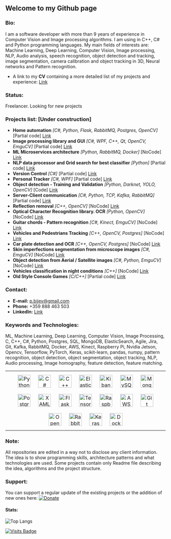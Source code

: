 ## Welcome to my Github page

### Bio:
I am a software developer with more than 9 years of experience in Computer Vision and Image processing algorithms. I am using in C++, C# and Python programming languages.
My main fields of interests are: Machine Learning, Deep Learning, Computer Vision, Image processing, NLP, Audio analysis, speech recognition, object detection and tracking, image segmentation, camera calibration and object tracking in 3D, Neural networks and Pattern recognition. 

* A link to my **CV** containing a more detailed list of my projects and experience: [Link](https://github.com/petarnikolovprojects/petarnikolovprojects/blob/master/PetarNikolov_CV.pdf)

### Status: 
Freelancer. Looking for new projects

### Projects list: [Under construction]
* **Home automation** _[C#, Python, Flask, RabbitMQ, Postgres, OpenCV]_ [Partial code] [Link](https://github.com/petarnikolovprojects/HomeAutomation)
* **Image processing library and GUI** _[C#, WPF, C++, Qt, OpenCV, EmguCV]_ [Partial code] [Link](https://github.com/petarnikolovprojects/CVLibrary)
* **ML Microservices architecture** _[Python, RabbitMQ, Docker]_ [NoCode] [Link](https://github.com/petarnikolovprojects/ml_microservices)
* **NLP data processor and Grid search for best classifier** _[Python]_ [Partial code] [Link](https://github.com/petarnikolovprojects/nlp_data_processor_classifier)
* **Version Control** _[C#]_ [Partial code] [Link](https://github.com/petarnikolovprojects/PeVC)
* **Personal Tracker** _[C#, WPF]_ [Partial code] [Link](https://github.com/petarnikolovprojects/Tracker)
* **Object detection - Training and Validation** _[Python, Darknet, YOLO, OpenCV]_ [Code] [Link](https://github.com/petarnikolovprojects/YOLO_TrainerValidator)
* **Server-Client communication** _[C#, Python, TCP, Kafka, RabbitMQ]_ [Partial code] [Link](https://github.com/petarnikolovprojects/ServerClientsCommunication)
* **Reflection removal** _[C++, OpenCV]_ [NoCode] [Link](https://github.com/petarnikolovprojects/reflection_removal)
* **Optical Character Recognition library. OCR** _[Python, OpenCV]_ [NoCode] [Link](https://github.com/petarnikolovprojects/optical_character_recognition)
* **Guitar chords - Pattern recognition** _[C#, Kinect, EmguCV]_ [NoCode] [Link](https://github.com/petarnikolovprojects/pattern_recognition_guitar)
* **Vehicles and Pedestrians Tracking** _[C++, OpenCV, Postgres]_ [NoCode] [Link](https://github.com/petarnikolovprojects/vehicles_pedestrian_tracking)
* **Car plate detection and OCR** _[C++, OpenCV, Postgres]_ [NoCode] [Link](https://github.com/petarnikolovprojects/car_plate_detection_ocr)
* **Skin imperfections segmentation from microscope images** _[C#, EmguCV]_ [NoCode] [Link](https://github.com/petarnikolovprojects/skin_imperfections_segmentation)
* **Object detection from Aerial / Satellite images** _[C#, Python, EmguCV]_ [NoCode] [Link](https://github.com/petarnikolovprojects/object_detection_from_satellite)
* **Vehicles classification in night conditions** _[C++]_ [NoCode] [Link](https://github.com/petarnikolovprojects/vehicle_classification_night)
* **Old Style Console Games** _[C/C++]_ [Partial code] [Link](https://github.com/petarnikolovprojects/ConsoleGames)

### Contact:
* **E-mail:** p.bijev@gmail.com
* **Phone:** +359 888 463 503
* **LinkedIn:** [Link](https://www.linkedin.com/in/petyr-nikolov-a6463928/)

### Keywords and Technologies:
ML, Machine Learning, Deep Learning, Computer Vision, Image Processing, C, C++, C#, Python, Postgres, SQL, MongoDB, ElasticSearch, Agile, Jira, Git, Kafka, RabbitMQ, Docker, AWS, Kinect, Raspberry Pi, Nvidia Jetson, Opencv, Tensorflow, PyTorch, Keras, scikit-learn, pandas, numpy, pattern recognition, object detection, object segmentation, object tracking, NLP, Audio processing, Image homography, feature detection, feature matching.

<table class="center"><tr><td valign="top" halign="center">
<div align="center">  
<img style="margin: 10px" src="https://profilinator.rishav.dev/skills-assets/python-original.svg" alt="Python" height="40" />  
<img style="margin: 10px" src="https://profilinator.rishav.dev/skills-assets/csharp-original.svg" alt="C#" height="40" />  
<img style="margin: 10px" src="https://profilinator.rishav.dev/skills-assets/cplusplus-original.svg" alt="C++" height="40" />  
<img style="margin: 10px" src="https://profilinator.rishav.dev/skills-assets/elasticsearch.png" alt="Elastic Search" height="40" />  
<img style="margin: 10px" src="https://profilinator.rishav.dev/skills-assets/kibana.png" alt="Kibana" height="40" />  
<img style="margin: 10px" src="https://profilinator.rishav.dev/skills-assets/mysql-original-wordmark.svg" alt="MySQL" height="40" />  
<img style="margin: 10px" src="https://profilinator.rishav.dev/skills-assets/mongodb-original-wordmark.svg" alt="MongoDB" height="40" />  
<img style="margin: 10px" src="https://profilinator.rishav.dev/skills-assets/postgresql-original-wordmark.svg" alt="PostgreSQL" height="40" />  
<img style="margin: 10px" src="https://profilinator.rishav.dev/skills-assets/xaml.png" alt="XAML" height="40" />  
<img style="margin: 10px" src="https://profilinator.rishav.dev/skills-assets/flask.png" alt="Flask" height="40" />  
<img style="margin: 10px" src="https://profilinator.rishav.dev/skills-assets/tensorflow-icon.svg" alt="TensorFlow" height="40" />  
<img style="margin: 10px" src="https://profilinator.rishav.dev/skills-assets/raspberrypi.png" alt="Raspberry Pi" height="40" />  
<img style="margin: 10px" src="https://profilinator.rishav.dev/skills-assets/amazonwebservices-original-wordmark.svg" alt="AWS" height="40" />  
<img style="margin: 10px" src="https://profilinator.rishav.dev/skills-assets/git-scm-icon.svg" alt="Git" height="40" />  
<img style="margin: 10px" src="https://profilinator.rishav.dev/skills-assets/opencv-icon.svg" alt="OpenCV" height="40" />  
<img style="margin: 10px" src="https://profilinator.rishav.dev/skills-assets/rabbitmq-icon.svg" alt="RabbitMQ" height="40" />  
<img style="margin: 10px" src="https://profilinator.rishav.dev/skills-assets/keras.png" alt="Keras" height="40" />  
<img style="margin: 10px" src="https://profilinator.rishav.dev/skills-assets/docker-original-wordmark.svg" alt="Docker" height="40" />  

</div></td></tr></table>  


### Note:
All repositories are edited in a way not to disclose any client information. The idea is to show programming skills, architecture patterns and what technologies are used.
Some projects contain only Readme file describing the idea, algorithms and the project structure.

### Support:
You can support a regular update of the existing projects or the addition of new ones here: 
[![Donate](https://img.shields.io/badge/Donate-PayPal-green.svg?color=success)](https://www.paypal.com/cgi-bin/webscr?cmd=_s-xclick&hosted_button_id=3437PCJEHDKHS)
</br>

#### Stats:
![Top Langs](https://github-readme-stats.vercel.app/api/top-langs/?username=petarnikolovprojects&hide=TeX&layout=compact)

[![Visits Badge](https://badges.pufler.dev/visits/petarnikolovprojects/petarnikolovprojects)](https://badges.pufler.dev)
